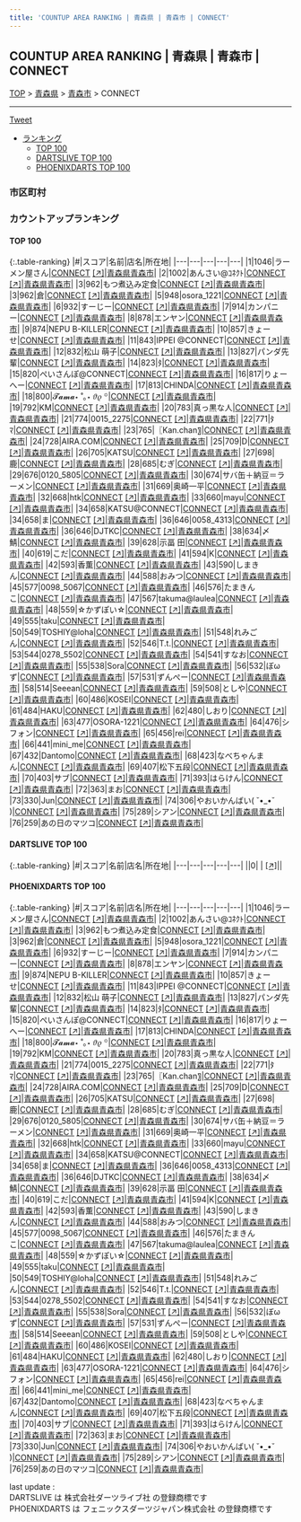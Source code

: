 ```yaml
---
title: 'COUNTUP AREA RANKING | 青森県 | 青森市 | CONNECT'
---
```

## COUNTUP AREA RANKING | 青森県 | 青森市 | CONNECT

[TOP](/darts/rank/) > [青森県](/darts/rank/青森県/) > [青森市](/darts/rank/青森県/青森市/) > CONNECT

___

<a href="https://twitter.com/share?ref_src=twsrc%5Etfw" data-text="COUNTUP AREA RANKING | 青森県青森市CONNECT" class="twitter-share-button" data-hashtags="DARTSLIVE,PHOENIXDARTS,darts,ダーツ" data-show-count="false">Tweet</a>

* [ランキング](#カウントアップランキング)
    * [TOP 100](#top-100)
    * [DARTSLIVE TOP 100](#dartslive-top-100)
    * [PHOENIXDARTS TOP 100](#phoenixdarts-top-100)

### 市区町村

<ul>

</ul>

### カウントアップランキング

#### TOP 100



{:.table-ranking}
|#|スコア|名前|店名|所在地|
|---|---|---|---|---|
|1|1046|<span class="rank-name-pd">ラーメン屋さん</span>|<a href="/darts/rank/shops/65742.html">CONNECT</a> <a href="https://vs.phoenixdarts.com/jp/shop/shopDetailInfo/s_65742?s_seq=65742">[↗]</a>|<a href="/darts/rank/青森県/青森市">青森県青森市</a>|
|2|1002|<span class="rank-name-pd">あんさい@ｺﾈｸﾄ</span>|<a href="/darts/rank/shops/65742.html">CONNECT</a> <a href="https://vs.phoenixdarts.com/jp/shop/shopDetailInfo/s_65742?s_seq=65742">[↗]</a>|<a href="/darts/rank/青森県/青森市">青森県青森市</a>|
|3|962|<span class="rank-name-pd">もつ煮込み定食</span>|<a href="/darts/rank/shops/65742.html">CONNECT</a> <a href="https://vs.phoenixdarts.com/jp/shop/shopDetailInfo/s_65742?s_seq=65742">[↗]</a>|<a href="/darts/rank/青森県/青森市">青森県青森市</a>|
|3|962|<span class="rank-name-pd">倉</span>|<a href="/darts/rank/shops/65742.html">CONNECT</a> <a href="https://vs.phoenixdarts.com/jp/shop/shopDetailInfo/s_65742?s_seq=65742">[↗]</a>|<a href="/darts/rank/青森県/青森市">青森県青森市</a>|
|5|948|<span class="rank-name-pd">osora_1221</span>|<a href="/darts/rank/shops/65742.html">CONNECT</a> <a href="https://vs.phoenixdarts.com/jp/shop/shopDetailInfo/s_65742?s_seq=65742">[↗]</a>|<a href="/darts/rank/青森県/青森市">青森県青森市</a>|
|6|932|<span class="rank-name-pd">すーじー</span>|<a href="/darts/rank/shops/65742.html">CONNECT</a> <a href="https://vs.phoenixdarts.com/jp/shop/shopDetailInfo/s_65742?s_seq=65742">[↗]</a>|<a href="/darts/rank/青森県/青森市">青森県青森市</a>|
|7|914|<span class="rank-name-pd">カンパニー</span>|<a href="/darts/rank/shops/65742.html">CONNECT</a> <a href="https://vs.phoenixdarts.com/jp/shop/shopDetailInfo/s_65742?s_seq=65742">[↗]</a>|<a href="/darts/rank/青森県/青森市">青森県青森市</a>|
|8|878|<span class="rank-name-pd">エンヤン</span>|<a href="/darts/rank/shops/65742.html">CONNECT</a> <a href="https://vs.phoenixdarts.com/jp/shop/shopDetailInfo/s_65742?s_seq=65742">[↗]</a>|<a href="/darts/rank/青森県/青森市">青森県青森市</a>|
|9|874|<span class="rank-name-pd">NEPU B-KILLER</span>|<a href="/darts/rank/shops/65742.html">CONNECT</a> <a href="https://vs.phoenixdarts.com/jp/shop/shopDetailInfo/s_65742?s_seq=65742">[↗]</a>|<a href="/darts/rank/青森県/青森市">青森県青森市</a>|
|10|857|<span class="rank-name-pd">きょーせ</span>|<a href="/darts/rank/shops/65742.html">CONNECT</a> <a href="https://vs.phoenixdarts.com/jp/shop/shopDetailInfo/s_65742?s_seq=65742">[↗]</a>|<a href="/darts/rank/青森県/青森市">青森県青森市</a>|
|11|843|<span class="rank-name-pd">IPPEI @CONNECT</span>|<a href="/darts/rank/shops/65742.html">CONNECT</a> <a href="https://vs.phoenixdarts.com/jp/shop/shopDetailInfo/s_65742?s_seq=65742">[↗]</a>|<a href="/darts/rank/青森県/青森市">青森県青森市</a>|
|12|832|<span class="rank-name-pd"><span class="pro-icon-pd"></span>松山 萌子</span>|<a href="/darts/rank/shops/65742.html">CONNECT</a> <a href="https://vs.phoenixdarts.com/jp/shop/shopDetailInfo/s_65742?s_seq=65742">[↗]</a>|<a href="/darts/rank/青森県/青森市">青森県青森市</a>|
|13|827|<span class="rank-name-pd">パンダ先輩</span>|<a href="/darts/rank/shops/65742.html">CONNECT</a> <a href="https://vs.phoenixdarts.com/jp/shop/shopDetailInfo/s_65742?s_seq=65742">[↗]</a>|<a href="/darts/rank/青森県/青森市">青森県青森市</a>|
|14|823|<span class="rank-name-pd">ﾀ</span>|<a href="/darts/rank/shops/65742.html">CONNECT</a> <a href="https://vs.phoenixdarts.com/jp/shop/shopDetailInfo/s_65742?s_seq=65742">[↗]</a>|<a href="/darts/rank/青森県/青森市">青森県青森市</a>|
|15|820|<span class="rank-name-pd">ぺいさんぽ@CONNECT</span>|<a href="/darts/rank/shops/65742.html">CONNECT</a> <a href="https://vs.phoenixdarts.com/jp/shop/shopDetailInfo/s_65742?s_seq=65742">[↗]</a>|<a href="/darts/rank/青森県/青森市">青森県青森市</a>|
|16|817|<span class="rank-name-pd">りょーへー</span>|<a href="/darts/rank/shops/65742.html">CONNECT</a> <a href="https://vs.phoenixdarts.com/jp/shop/shopDetailInfo/s_65742?s_seq=65742">[↗]</a>|<a href="/darts/rank/青森県/青森市">青森県青森市</a>|
|17|813|<span class="rank-name-pd">CHINDA</span>|<a href="/darts/rank/shops/65742.html">CONNECT</a> <a href="https://vs.phoenixdarts.com/jp/shop/shopDetailInfo/s_65742?s_seq=65742">[↗]</a>|<a href="/darts/rank/青森県/青森市">青森県青森市</a>|
|18|800|<span class="rank-name-pd">𝓣𝓪𝓶𝓪⋆ ˚｡⋆ 𝜗𝜚 ꙳</span>|<a href="/darts/rank/shops/65742.html">CONNECT</a> <a href="https://vs.phoenixdarts.com/jp/shop/shopDetailInfo/s_65742?s_seq=65742">[↗]</a>|<a href="/darts/rank/青森県/青森市">青森県青森市</a>|
|19|792|<span class="rank-name-pd">KM</span>|<a href="/darts/rank/shops/65742.html">CONNECT</a> <a href="https://vs.phoenixdarts.com/jp/shop/shopDetailInfo/s_65742?s_seq=65742">[↗]</a>|<a href="/darts/rank/青森県/青森市">青森県青森市</a>|
|20|783|<span class="rank-name-pd">真っ黒な人</span>|<a href="/darts/rank/shops/65742.html">CONNECT</a> <a href="https://vs.phoenixdarts.com/jp/shop/shopDetailInfo/s_65742?s_seq=65742">[↗]</a>|<a href="/darts/rank/青森県/青森市">青森県青森市</a>|
|21|774|<span class="rank-name-pd">0015_2275</span>|<a href="/darts/rank/shops/65742.html">CONNECT</a> <a href="https://vs.phoenixdarts.com/jp/shop/shopDetailInfo/s_65742?s_seq=65742">[↗]</a>|<a href="/darts/rank/青森県/青森市">青森県青森市</a>|
|22|771|<span class="rank-name-pd">ﾀﾏ</span>|<a href="/darts/rank/shops/65742.html">CONNECT</a> <a href="https://vs.phoenixdarts.com/jp/shop/shopDetailInfo/s_65742?s_seq=65742">[↗]</a>|<a href="/darts/rank/青森県/青森市">青森県青森市</a>|
|23|765|<span class="rank-name-pd">〖Kan.chan〗</span>|<a href="/darts/rank/shops/65742.html">CONNECT</a> <a href="https://vs.phoenixdarts.com/jp/shop/shopDetailInfo/s_65742?s_seq=65742">[↗]</a>|<a href="/darts/rank/青森県/青森市">青森県青森市</a>|
|24|728|<span class="rank-name-pd">AIRA.COM</span>|<a href="/darts/rank/shops/65742.html">CONNECT</a> <a href="https://vs.phoenixdarts.com/jp/shop/shopDetailInfo/s_65742?s_seq=65742">[↗]</a>|<a href="/darts/rank/青森県/青森市">青森県青森市</a>|
|25|709|<span class="rank-name-pd">D</span>|<a href="/darts/rank/shops/65742.html">CONNECT</a> <a href="https://vs.phoenixdarts.com/jp/shop/shopDetailInfo/s_65742?s_seq=65742">[↗]</a>|<a href="/darts/rank/青森県/青森市">青森県青森市</a>|
|26|705|<span class="rank-name-pd">KATSU</span>|<a href="/darts/rank/shops/65742.html">CONNECT</a> <a href="https://vs.phoenixdarts.com/jp/shop/shopDetailInfo/s_65742?s_seq=65742">[↗]</a>|<a href="/darts/rank/青森県/青森市">青森県青森市</a>|
|27|698|<span class="rank-name-pd">鹿</span>|<a href="/darts/rank/shops/65742.html">CONNECT</a> <a href="https://vs.phoenixdarts.com/jp/shop/shopDetailInfo/s_65742?s_seq=65742">[↗]</a>|<a href="/darts/rank/青森県/青森市">青森県青森市</a>|
|28|685|<span class="rank-name-pd">むぎ</span>|<a href="/darts/rank/shops/65742.html">CONNECT</a> <a href="https://vs.phoenixdarts.com/jp/shop/shopDetailInfo/s_65742?s_seq=65742">[↗]</a>|<a href="/darts/rank/青森県/青森市">青森県青森市</a>|
|29|676|<span class="rank-name-pd">0120_5805</span>|<a href="/darts/rank/shops/65742.html">CONNECT</a> <a href="https://vs.phoenixdarts.com/jp/shop/shopDetailInfo/s_65742?s_seq=65742">[↗]</a>|<a href="/darts/rank/青森県/青森市">青森県青森市</a>|
|30|674|<span class="rank-name-pd">サバ缶＋納豆＝ラーメン</span>|<a href="/darts/rank/shops/65742.html">CONNECT</a> <a href="https://vs.phoenixdarts.com/jp/shop/shopDetailInfo/s_65742?s_seq=65742">[↗]</a>|<a href="/darts/rank/青森県/青森市">青森県青森市</a>|
|31|669|<span class="rank-name-pd">奥崎一平</span>|<a href="/darts/rank/shops/65742.html">CONNECT</a> <a href="https://vs.phoenixdarts.com/jp/shop/shopDetailInfo/s_65742?s_seq=65742">[↗]</a>|<a href="/darts/rank/青森県/青森市">青森県青森市</a>|
|32|668|<span class="rank-name-pd">htk</span>|<a href="/darts/rank/shops/65742.html">CONNECT</a> <a href="https://vs.phoenixdarts.com/jp/shop/shopDetailInfo/s_65742?s_seq=65742">[↗]</a>|<a href="/darts/rank/青森県/青森市">青森県青森市</a>|
|33|660|<span class="rank-name-pd">mayu</span>|<a href="/darts/rank/shops/65742.html">CONNECT</a> <a href="https://vs.phoenixdarts.com/jp/shop/shopDetailInfo/s_65742?s_seq=65742">[↗]</a>|<a href="/darts/rank/青森県/青森市">青森県青森市</a>|
|34|658|<span class="rank-name-pd">KATSU@CONNECT</span>|<a href="/darts/rank/shops/65742.html">CONNECT</a> <a href="https://vs.phoenixdarts.com/jp/shop/shopDetailInfo/s_65742?s_seq=65742">[↗]</a>|<a href="/darts/rank/青森県/青森市">青森県青森市</a>|
|34|658|<span class="rank-name-pd">ま</span>|<a href="/darts/rank/shops/65742.html">CONNECT</a> <a href="https://vs.phoenixdarts.com/jp/shop/shopDetailInfo/s_65742?s_seq=65742">[↗]</a>|<a href="/darts/rank/青森県/青森市">青森県青森市</a>|
|36|646|<span class="rank-name-pd">0058_4313</span>|<a href="/darts/rank/shops/65742.html">CONNECT</a> <a href="https://vs.phoenixdarts.com/jp/shop/shopDetailInfo/s_65742?s_seq=65742">[↗]</a>|<a href="/darts/rank/青森県/青森市">青森県青森市</a>|
|36|646|<span class="rank-name-pd">DJTKC</span>|<a href="/darts/rank/shops/65742.html">CONNECT</a> <a href="https://vs.phoenixdarts.com/jp/shop/shopDetailInfo/s_65742?s_seq=65742">[↗]</a>|<a href="/darts/rank/青森県/青森市">青森県青森市</a>|
|38|634|<span class="rank-name-pd">〆鯖</span>|<a href="/darts/rank/shops/65742.html">CONNECT</a> <a href="https://vs.phoenixdarts.com/jp/shop/shopDetailInfo/s_65742?s_seq=65742">[↗]</a>|<a href="/darts/rank/青森県/青森市">青森県青森市</a>|
|39|628|<span class="rank-name-pd">示畐 田</span>|<a href="/darts/rank/shops/65742.html">CONNECT</a> <a href="https://vs.phoenixdarts.com/jp/shop/shopDetailInfo/s_65742?s_seq=65742">[↗]</a>|<a href="/darts/rank/青森県/青森市">青森県青森市</a>|
|40|619|<span class="rank-name-pd">こだ</span>|<a href="/darts/rank/shops/65742.html">CONNECT</a> <a href="https://vs.phoenixdarts.com/jp/shop/shopDetailInfo/s_65742?s_seq=65742">[↗]</a>|<a href="/darts/rank/青森県/青森市">青森県青森市</a>|
|41|594|<span class="rank-name-pd">K</span>|<a href="/darts/rank/shops/65742.html">CONNECT</a> <a href="https://vs.phoenixdarts.com/jp/shop/shopDetailInfo/s_65742?s_seq=65742">[↗]</a>|<a href="/darts/rank/青森県/青森市">青森県青森市</a>|
|42|593|<span class="rank-name-pd">香薫</span>|<a href="/darts/rank/shops/65742.html">CONNECT</a> <a href="https://vs.phoenixdarts.com/jp/shop/shopDetailInfo/s_65742?s_seq=65742">[↗]</a>|<a href="/darts/rank/青森県/青森市">青森県青森市</a>|
|43|590|<span class="rank-name-pd">しまきん</span>|<a href="/darts/rank/shops/65742.html">CONNECT</a> <a href="https://vs.phoenixdarts.com/jp/shop/shopDetailInfo/s_65742?s_seq=65742">[↗]</a>|<a href="/darts/rank/青森県/青森市">青森県青森市</a>|
|44|588|<span class="rank-name-pd">おみつ</span>|<a href="/darts/rank/shops/65742.html">CONNECT</a> <a href="https://vs.phoenixdarts.com/jp/shop/shopDetailInfo/s_65742?s_seq=65742">[↗]</a>|<a href="/darts/rank/青森県/青森市">青森県青森市</a>|
|45|577|<span class="rank-name-pd">0098_5067</span>|<a href="/darts/rank/shops/65742.html">CONNECT</a> <a href="https://vs.phoenixdarts.com/jp/shop/shopDetailInfo/s_65742?s_seq=65742">[↗]</a>|<a href="/darts/rank/青森県/青森市">青森県青森市</a>|
|46|576|<span class="rank-name-pd">たまきんこ</span>|<a href="/darts/rank/shops/65742.html">CONNECT</a> <a href="https://vs.phoenixdarts.com/jp/shop/shopDetailInfo/s_65742?s_seq=65742">[↗]</a>|<a href="/darts/rank/青森県/青森市">青森県青森市</a>|
|47|567|<span class="rank-name-pd">takuma@laulea</span>|<a href="/darts/rank/shops/65742.html">CONNECT</a> <a href="https://vs.phoenixdarts.com/jp/shop/shopDetailInfo/s_65742?s_seq=65742">[↗]</a>|<a href="/darts/rank/青森県/青森市">青森県青森市</a>|
|48|559|<span class="rank-name-pd">‪☆かずぽい☆</span>|<a href="/darts/rank/shops/65742.html">CONNECT</a> <a href="https://vs.phoenixdarts.com/jp/shop/shopDetailInfo/s_65742?s_seq=65742">[↗]</a>|<a href="/darts/rank/青森県/青森市">青森県青森市</a>|
|49|555|<span class="rank-name-pd">taku</span>|<a href="/darts/rank/shops/65742.html">CONNECT</a> <a href="https://vs.phoenixdarts.com/jp/shop/shopDetailInfo/s_65742?s_seq=65742">[↗]</a>|<a href="/darts/rank/青森県/青森市">青森県青森市</a>|
|50|549|<span class="rank-name-pd">TOSHIY@loha</span>|<a href="/darts/rank/shops/65742.html">CONNECT</a> <a href="https://vs.phoenixdarts.com/jp/shop/shopDetailInfo/s_65742?s_seq=65742">[↗]</a>|<a href="/darts/rank/青森県/青森市">青森県青森市</a>|
|51|548|<span class="rank-name-pd">れみごん</span>|<a href="/darts/rank/shops/65742.html">CONNECT</a> <a href="https://vs.phoenixdarts.com/jp/shop/shopDetailInfo/s_65742?s_seq=65742">[↗]</a>|<a href="/darts/rank/青森県/青森市">青森県青森市</a>|
|52|546|<span class="rank-name-pd">T.t.</span>|<a href="/darts/rank/shops/65742.html">CONNECT</a> <a href="https://vs.phoenixdarts.com/jp/shop/shopDetailInfo/s_65742?s_seq=65742">[↗]</a>|<a href="/darts/rank/青森県/青森市">青森県青森市</a>|
|53|544|<span class="rank-name-pd">0278_5502</span>|<a href="/darts/rank/shops/65742.html">CONNECT</a> <a href="https://vs.phoenixdarts.com/jp/shop/shopDetailInfo/s_65742?s_seq=65742">[↗]</a>|<a href="/darts/rank/青森県/青森市">青森県青森市</a>|
|54|541|<span class="rank-name-pd">すなお</span>|<a href="/darts/rank/shops/65742.html">CONNECT</a> <a href="https://vs.phoenixdarts.com/jp/shop/shopDetailInfo/s_65742?s_seq=65742">[↗]</a>|<a href="/darts/rank/青森県/青森市">青森県青森市</a>|
|55|538|<span class="rank-name-pd">Sora</span>|<a href="/darts/rank/shops/65742.html">CONNECT</a> <a href="https://vs.phoenixdarts.com/jp/shop/shopDetailInfo/s_65742?s_seq=65742">[↗]</a>|<a href="/darts/rank/青森県/青森市">青森県青森市</a>|
|56|532|<span class="rank-name-pd">ぼωず</span>|<a href="/darts/rank/shops/65742.html">CONNECT</a> <a href="https://vs.phoenixdarts.com/jp/shop/shopDetailInfo/s_65742?s_seq=65742">[↗]</a>|<a href="/darts/rank/青森県/青森市">青森県青森市</a>|
|57|531|<span class="rank-name-pd">ずんぺー</span>|<a href="/darts/rank/shops/65742.html">CONNECT</a> <a href="https://vs.phoenixdarts.com/jp/shop/shopDetailInfo/s_65742?s_seq=65742">[↗]</a>|<a href="/darts/rank/青森県/青森市">青森県青森市</a>|
|58|514|<span class="rank-name-pd">Seeean</span>|<a href="/darts/rank/shops/65742.html">CONNECT</a> <a href="https://vs.phoenixdarts.com/jp/shop/shopDetailInfo/s_65742?s_seq=65742">[↗]</a>|<a href="/darts/rank/青森県/青森市">青森県青森市</a>|
|59|508|<span class="rank-name-pd">としや</span>|<a href="/darts/rank/shops/65742.html">CONNECT</a> <a href="https://vs.phoenixdarts.com/jp/shop/shopDetailInfo/s_65742?s_seq=65742">[↗]</a>|<a href="/darts/rank/青森県/青森市">青森県青森市</a>|
|60|486|<span class="rank-name-pd">KOSEI</span>|<a href="/darts/rank/shops/65742.html">CONNECT</a> <a href="https://vs.phoenixdarts.com/jp/shop/shopDetailInfo/s_65742?s_seq=65742">[↗]</a>|<a href="/darts/rank/青森県/青森市">青森県青森市</a>|
|61|484|<span class="rank-name-pd">HAKU</span>|<a href="/darts/rank/shops/65742.html">CONNECT</a> <a href="https://vs.phoenixdarts.com/jp/shop/shopDetailInfo/s_65742?s_seq=65742">[↗]</a>|<a href="/darts/rank/青森県/青森市">青森県青森市</a>|
|62|480|<span class="rank-name-pd">しおり</span>|<a href="/darts/rank/shops/65742.html">CONNECT</a> <a href="https://vs.phoenixdarts.com/jp/shop/shopDetailInfo/s_65742?s_seq=65742">[↗]</a>|<a href="/darts/rank/青森県/青森市">青森県青森市</a>|
|63|477|<span class="rank-name-pd">OSORA-1221</span>|<a href="/darts/rank/shops/65742.html">CONNECT</a> <a href="https://vs.phoenixdarts.com/jp/shop/shopDetailInfo/s_65742?s_seq=65742">[↗]</a>|<a href="/darts/rank/青森県/青森市">青森県青森市</a>|
|64|476|<span class="rank-name-pd">シフォン</span>|<a href="/darts/rank/shops/65742.html">CONNECT</a> <a href="https://vs.phoenixdarts.com/jp/shop/shopDetailInfo/s_65742?s_seq=65742">[↗]</a>|<a href="/darts/rank/青森県/青森市">青森県青森市</a>|
|65|456|<span class="rank-name-pd">rei</span>|<a href="/darts/rank/shops/65742.html">CONNECT</a> <a href="https://vs.phoenixdarts.com/jp/shop/shopDetailInfo/s_65742?s_seq=65742">[↗]</a>|<a href="/darts/rank/青森県/青森市">青森県青森市</a>|
|66|441|<span class="rank-name-pd">mini_me</span>|<a href="/darts/rank/shops/65742.html">CONNECT</a> <a href="https://vs.phoenixdarts.com/jp/shop/shopDetailInfo/s_65742?s_seq=65742">[↗]</a>|<a href="/darts/rank/青森県/青森市">青森県青森市</a>|
|67|432|<span class="rank-name-pd">Dantomo</span>|<a href="/darts/rank/shops/65742.html">CONNECT</a> <a href="https://vs.phoenixdarts.com/jp/shop/shopDetailInfo/s_65742?s_seq=65742">[↗]</a>|<a href="/darts/rank/青森県/青森市">青森県青森市</a>|
|68|423|<span class="rank-name-pd">なべちゃんまん</span>|<a href="/darts/rank/shops/65742.html">CONNECT</a> <a href="https://vs.phoenixdarts.com/jp/shop/shopDetailInfo/s_65742?s_seq=65742">[↗]</a>|<a href="/darts/rank/青森県/青森市">青森県青森市</a>|
|69|407|<span class="rank-name-pd">松下五段</span>|<a href="/darts/rank/shops/65742.html">CONNECT</a> <a href="https://vs.phoenixdarts.com/jp/shop/shopDetailInfo/s_65742?s_seq=65742">[↗]</a>|<a href="/darts/rank/青森県/青森市">青森県青森市</a>|
|70|403|<span class="rank-name-pd">サブ</span>|<a href="/darts/rank/shops/65742.html">CONNECT</a> <a href="https://vs.phoenixdarts.com/jp/shop/shopDetailInfo/s_65742?s_seq=65742">[↗]</a>|<a href="/darts/rank/青森県/青森市">青森県青森市</a>|
|71|393|<span class="rank-name-pd">はらけん</span>|<a href="/darts/rank/shops/65742.html">CONNECT</a> <a href="https://vs.phoenixdarts.com/jp/shop/shopDetailInfo/s_65742?s_seq=65742">[↗]</a>|<a href="/darts/rank/青森県/青森市">青森県青森市</a>|
|72|363|<span class="rank-name-pd">まお</span>|<a href="/darts/rank/shops/65742.html">CONNECT</a> <a href="https://vs.phoenixdarts.com/jp/shop/shopDetailInfo/s_65742?s_seq=65742">[↗]</a>|<a href="/darts/rank/青森県/青森市">青森県青森市</a>|
|73|330|<span class="rank-name-pd">Jun</span>|<a href="/darts/rank/shops/65742.html">CONNECT</a> <a href="https://vs.phoenixdarts.com/jp/shop/shopDetailInfo/s_65742?s_seq=65742">[↗]</a>|<a href="/darts/rank/青森県/青森市">青森県青森市</a>|
|74|306|<span class="rank-name-pd">やおいかんばい( ˘•_•˘ )</span>|<a href="/darts/rank/shops/65742.html">CONNECT</a> <a href="https://vs.phoenixdarts.com/jp/shop/shopDetailInfo/s_65742?s_seq=65742">[↗]</a>|<a href="/darts/rank/青森県/青森市">青森県青森市</a>|
|75|289|<span class="rank-name-pd">シアン</span>|<a href="/darts/rank/shops/65742.html">CONNECT</a> <a href="https://vs.phoenixdarts.com/jp/shop/shopDetailInfo/s_65742?s_seq=65742">[↗]</a>|<a href="/darts/rank/青森県/青森市">青森県青森市</a>|
|76|259|<span class="rank-name-pd">あの日のマツコ</span>|<a href="/darts/rank/shops/65742.html">CONNECT</a> <a href="https://vs.phoenixdarts.com/jp/shop/shopDetailInfo/s_65742?s_seq=65742">[↗]</a>|<a href="/darts/rank/青森県/青森市">青森県青森市</a>|


#### DARTSLIVE TOP 100



{:.table-ranking}
|#|スコア|名前|店名|所在地|
|---|---|---|---|---|
||0|<span class="rank-name-dl"> </span>|<a href="/darts/rank/shops/.html"></a> <a href="">[↗]</a>|<a href="/darts/rank//"></a>|


#### PHOENIXDARTS TOP 100



{:.table-ranking}
|#|スコア|名前|店名|所在地|
|---|---|---|---|---|
|1|1046|<span class="rank-name-pd">ラーメン屋さん</span>|<a href="/darts/rank/shops/65742.html">CONNECT</a> <a href="https://vs.phoenixdarts.com/jp/shop/shopDetailInfo/s_65742?s_seq=65742">[↗]</a>|<a href="/darts/rank/青森県/青森市">青森県青森市</a>|
|2|1002|<span class="rank-name-pd">あんさい@ｺﾈｸﾄ</span>|<a href="/darts/rank/shops/65742.html">CONNECT</a> <a href="https://vs.phoenixdarts.com/jp/shop/shopDetailInfo/s_65742?s_seq=65742">[↗]</a>|<a href="/darts/rank/青森県/青森市">青森県青森市</a>|
|3|962|<span class="rank-name-pd">もつ煮込み定食</span>|<a href="/darts/rank/shops/65742.html">CONNECT</a> <a href="https://vs.phoenixdarts.com/jp/shop/shopDetailInfo/s_65742?s_seq=65742">[↗]</a>|<a href="/darts/rank/青森県/青森市">青森県青森市</a>|
|3|962|<span class="rank-name-pd">倉</span>|<a href="/darts/rank/shops/65742.html">CONNECT</a> <a href="https://vs.phoenixdarts.com/jp/shop/shopDetailInfo/s_65742?s_seq=65742">[↗]</a>|<a href="/darts/rank/青森県/青森市">青森県青森市</a>|
|5|948|<span class="rank-name-pd">osora_1221</span>|<a href="/darts/rank/shops/65742.html">CONNECT</a> <a href="https://vs.phoenixdarts.com/jp/shop/shopDetailInfo/s_65742?s_seq=65742">[↗]</a>|<a href="/darts/rank/青森県/青森市">青森県青森市</a>|
|6|932|<span class="rank-name-pd">すーじー</span>|<a href="/darts/rank/shops/65742.html">CONNECT</a> <a href="https://vs.phoenixdarts.com/jp/shop/shopDetailInfo/s_65742?s_seq=65742">[↗]</a>|<a href="/darts/rank/青森県/青森市">青森県青森市</a>|
|7|914|<span class="rank-name-pd">カンパニー</span>|<a href="/darts/rank/shops/65742.html">CONNECT</a> <a href="https://vs.phoenixdarts.com/jp/shop/shopDetailInfo/s_65742?s_seq=65742">[↗]</a>|<a href="/darts/rank/青森県/青森市">青森県青森市</a>|
|8|878|<span class="rank-name-pd">エンヤン</span>|<a href="/darts/rank/shops/65742.html">CONNECT</a> <a href="https://vs.phoenixdarts.com/jp/shop/shopDetailInfo/s_65742?s_seq=65742">[↗]</a>|<a href="/darts/rank/青森県/青森市">青森県青森市</a>|
|9|874|<span class="rank-name-pd">NEPU B-KILLER</span>|<a href="/darts/rank/shops/65742.html">CONNECT</a> <a href="https://vs.phoenixdarts.com/jp/shop/shopDetailInfo/s_65742?s_seq=65742">[↗]</a>|<a href="/darts/rank/青森県/青森市">青森県青森市</a>|
|10|857|<span class="rank-name-pd">きょーせ</span>|<a href="/darts/rank/shops/65742.html">CONNECT</a> <a href="https://vs.phoenixdarts.com/jp/shop/shopDetailInfo/s_65742?s_seq=65742">[↗]</a>|<a href="/darts/rank/青森県/青森市">青森県青森市</a>|
|11|843|<span class="rank-name-pd">IPPEI @CONNECT</span>|<a href="/darts/rank/shops/65742.html">CONNECT</a> <a href="https://vs.phoenixdarts.com/jp/shop/shopDetailInfo/s_65742?s_seq=65742">[↗]</a>|<a href="/darts/rank/青森県/青森市">青森県青森市</a>|
|12|832|<span class="rank-name-pd"><span class="pro-icon-pd"></span>松山 萌子</span>|<a href="/darts/rank/shops/65742.html">CONNECT</a> <a href="https://vs.phoenixdarts.com/jp/shop/shopDetailInfo/s_65742?s_seq=65742">[↗]</a>|<a href="/darts/rank/青森県/青森市">青森県青森市</a>|
|13|827|<span class="rank-name-pd">パンダ先輩</span>|<a href="/darts/rank/shops/65742.html">CONNECT</a> <a href="https://vs.phoenixdarts.com/jp/shop/shopDetailInfo/s_65742?s_seq=65742">[↗]</a>|<a href="/darts/rank/青森県/青森市">青森県青森市</a>|
|14|823|<span class="rank-name-pd">ﾀ</span>|<a href="/darts/rank/shops/65742.html">CONNECT</a> <a href="https://vs.phoenixdarts.com/jp/shop/shopDetailInfo/s_65742?s_seq=65742">[↗]</a>|<a href="/darts/rank/青森県/青森市">青森県青森市</a>|
|15|820|<span class="rank-name-pd">ぺいさんぽ@CONNECT</span>|<a href="/darts/rank/shops/65742.html">CONNECT</a> <a href="https://vs.phoenixdarts.com/jp/shop/shopDetailInfo/s_65742?s_seq=65742">[↗]</a>|<a href="/darts/rank/青森県/青森市">青森県青森市</a>|
|16|817|<span class="rank-name-pd">りょーへー</span>|<a href="/darts/rank/shops/65742.html">CONNECT</a> <a href="https://vs.phoenixdarts.com/jp/shop/shopDetailInfo/s_65742?s_seq=65742">[↗]</a>|<a href="/darts/rank/青森県/青森市">青森県青森市</a>|
|17|813|<span class="rank-name-pd">CHINDA</span>|<a href="/darts/rank/shops/65742.html">CONNECT</a> <a href="https://vs.phoenixdarts.com/jp/shop/shopDetailInfo/s_65742?s_seq=65742">[↗]</a>|<a href="/darts/rank/青森県/青森市">青森県青森市</a>|
|18|800|<span class="rank-name-pd">𝓣𝓪𝓶𝓪⋆ ˚｡⋆ 𝜗𝜚 ꙳</span>|<a href="/darts/rank/shops/65742.html">CONNECT</a> <a href="https://vs.phoenixdarts.com/jp/shop/shopDetailInfo/s_65742?s_seq=65742">[↗]</a>|<a href="/darts/rank/青森県/青森市">青森県青森市</a>|
|19|792|<span class="rank-name-pd">KM</span>|<a href="/darts/rank/shops/65742.html">CONNECT</a> <a href="https://vs.phoenixdarts.com/jp/shop/shopDetailInfo/s_65742?s_seq=65742">[↗]</a>|<a href="/darts/rank/青森県/青森市">青森県青森市</a>|
|20|783|<span class="rank-name-pd">真っ黒な人</span>|<a href="/darts/rank/shops/65742.html">CONNECT</a> <a href="https://vs.phoenixdarts.com/jp/shop/shopDetailInfo/s_65742?s_seq=65742">[↗]</a>|<a href="/darts/rank/青森県/青森市">青森県青森市</a>|
|21|774|<span class="rank-name-pd">0015_2275</span>|<a href="/darts/rank/shops/65742.html">CONNECT</a> <a href="https://vs.phoenixdarts.com/jp/shop/shopDetailInfo/s_65742?s_seq=65742">[↗]</a>|<a href="/darts/rank/青森県/青森市">青森県青森市</a>|
|22|771|<span class="rank-name-pd">ﾀﾏ</span>|<a href="/darts/rank/shops/65742.html">CONNECT</a> <a href="https://vs.phoenixdarts.com/jp/shop/shopDetailInfo/s_65742?s_seq=65742">[↗]</a>|<a href="/darts/rank/青森県/青森市">青森県青森市</a>|
|23|765|<span class="rank-name-pd">〖Kan.chan〗</span>|<a href="/darts/rank/shops/65742.html">CONNECT</a> <a href="https://vs.phoenixdarts.com/jp/shop/shopDetailInfo/s_65742?s_seq=65742">[↗]</a>|<a href="/darts/rank/青森県/青森市">青森県青森市</a>|
|24|728|<span class="rank-name-pd">AIRA.COM</span>|<a href="/darts/rank/shops/65742.html">CONNECT</a> <a href="https://vs.phoenixdarts.com/jp/shop/shopDetailInfo/s_65742?s_seq=65742">[↗]</a>|<a href="/darts/rank/青森県/青森市">青森県青森市</a>|
|25|709|<span class="rank-name-pd">D</span>|<a href="/darts/rank/shops/65742.html">CONNECT</a> <a href="https://vs.phoenixdarts.com/jp/shop/shopDetailInfo/s_65742?s_seq=65742">[↗]</a>|<a href="/darts/rank/青森県/青森市">青森県青森市</a>|
|26|705|<span class="rank-name-pd">KATSU</span>|<a href="/darts/rank/shops/65742.html">CONNECT</a> <a href="https://vs.phoenixdarts.com/jp/shop/shopDetailInfo/s_65742?s_seq=65742">[↗]</a>|<a href="/darts/rank/青森県/青森市">青森県青森市</a>|
|27|698|<span class="rank-name-pd">鹿</span>|<a href="/darts/rank/shops/65742.html">CONNECT</a> <a href="https://vs.phoenixdarts.com/jp/shop/shopDetailInfo/s_65742?s_seq=65742">[↗]</a>|<a href="/darts/rank/青森県/青森市">青森県青森市</a>|
|28|685|<span class="rank-name-pd">むぎ</span>|<a href="/darts/rank/shops/65742.html">CONNECT</a> <a href="https://vs.phoenixdarts.com/jp/shop/shopDetailInfo/s_65742?s_seq=65742">[↗]</a>|<a href="/darts/rank/青森県/青森市">青森県青森市</a>|
|29|676|<span class="rank-name-pd">0120_5805</span>|<a href="/darts/rank/shops/65742.html">CONNECT</a> <a href="https://vs.phoenixdarts.com/jp/shop/shopDetailInfo/s_65742?s_seq=65742">[↗]</a>|<a href="/darts/rank/青森県/青森市">青森県青森市</a>|
|30|674|<span class="rank-name-pd">サバ缶＋納豆＝ラーメン</span>|<a href="/darts/rank/shops/65742.html">CONNECT</a> <a href="https://vs.phoenixdarts.com/jp/shop/shopDetailInfo/s_65742?s_seq=65742">[↗]</a>|<a href="/darts/rank/青森県/青森市">青森県青森市</a>|
|31|669|<span class="rank-name-pd">奥崎一平</span>|<a href="/darts/rank/shops/65742.html">CONNECT</a> <a href="https://vs.phoenixdarts.com/jp/shop/shopDetailInfo/s_65742?s_seq=65742">[↗]</a>|<a href="/darts/rank/青森県/青森市">青森県青森市</a>|
|32|668|<span class="rank-name-pd">htk</span>|<a href="/darts/rank/shops/65742.html">CONNECT</a> <a href="https://vs.phoenixdarts.com/jp/shop/shopDetailInfo/s_65742?s_seq=65742">[↗]</a>|<a href="/darts/rank/青森県/青森市">青森県青森市</a>|
|33|660|<span class="rank-name-pd">mayu</span>|<a href="/darts/rank/shops/65742.html">CONNECT</a> <a href="https://vs.phoenixdarts.com/jp/shop/shopDetailInfo/s_65742?s_seq=65742">[↗]</a>|<a href="/darts/rank/青森県/青森市">青森県青森市</a>|
|34|658|<span class="rank-name-pd">KATSU@CONNECT</span>|<a href="/darts/rank/shops/65742.html">CONNECT</a> <a href="https://vs.phoenixdarts.com/jp/shop/shopDetailInfo/s_65742?s_seq=65742">[↗]</a>|<a href="/darts/rank/青森県/青森市">青森県青森市</a>|
|34|658|<span class="rank-name-pd">ま</span>|<a href="/darts/rank/shops/65742.html">CONNECT</a> <a href="https://vs.phoenixdarts.com/jp/shop/shopDetailInfo/s_65742?s_seq=65742">[↗]</a>|<a href="/darts/rank/青森県/青森市">青森県青森市</a>|
|36|646|<span class="rank-name-pd">0058_4313</span>|<a href="/darts/rank/shops/65742.html">CONNECT</a> <a href="https://vs.phoenixdarts.com/jp/shop/shopDetailInfo/s_65742?s_seq=65742">[↗]</a>|<a href="/darts/rank/青森県/青森市">青森県青森市</a>|
|36|646|<span class="rank-name-pd">DJTKC</span>|<a href="/darts/rank/shops/65742.html">CONNECT</a> <a href="https://vs.phoenixdarts.com/jp/shop/shopDetailInfo/s_65742?s_seq=65742">[↗]</a>|<a href="/darts/rank/青森県/青森市">青森県青森市</a>|
|38|634|<span class="rank-name-pd">〆鯖</span>|<a href="/darts/rank/shops/65742.html">CONNECT</a> <a href="https://vs.phoenixdarts.com/jp/shop/shopDetailInfo/s_65742?s_seq=65742">[↗]</a>|<a href="/darts/rank/青森県/青森市">青森県青森市</a>|
|39|628|<span class="rank-name-pd">示畐 田</span>|<a href="/darts/rank/shops/65742.html">CONNECT</a> <a href="https://vs.phoenixdarts.com/jp/shop/shopDetailInfo/s_65742?s_seq=65742">[↗]</a>|<a href="/darts/rank/青森県/青森市">青森県青森市</a>|
|40|619|<span class="rank-name-pd">こだ</span>|<a href="/darts/rank/shops/65742.html">CONNECT</a> <a href="https://vs.phoenixdarts.com/jp/shop/shopDetailInfo/s_65742?s_seq=65742">[↗]</a>|<a href="/darts/rank/青森県/青森市">青森県青森市</a>|
|41|594|<span class="rank-name-pd">K</span>|<a href="/darts/rank/shops/65742.html">CONNECT</a> <a href="https://vs.phoenixdarts.com/jp/shop/shopDetailInfo/s_65742?s_seq=65742">[↗]</a>|<a href="/darts/rank/青森県/青森市">青森県青森市</a>|
|42|593|<span class="rank-name-pd">香薫</span>|<a href="/darts/rank/shops/65742.html">CONNECT</a> <a href="https://vs.phoenixdarts.com/jp/shop/shopDetailInfo/s_65742?s_seq=65742">[↗]</a>|<a href="/darts/rank/青森県/青森市">青森県青森市</a>|
|43|590|<span class="rank-name-pd">しまきん</span>|<a href="/darts/rank/shops/65742.html">CONNECT</a> <a href="https://vs.phoenixdarts.com/jp/shop/shopDetailInfo/s_65742?s_seq=65742">[↗]</a>|<a href="/darts/rank/青森県/青森市">青森県青森市</a>|
|44|588|<span class="rank-name-pd">おみつ</span>|<a href="/darts/rank/shops/65742.html">CONNECT</a> <a href="https://vs.phoenixdarts.com/jp/shop/shopDetailInfo/s_65742?s_seq=65742">[↗]</a>|<a href="/darts/rank/青森県/青森市">青森県青森市</a>|
|45|577|<span class="rank-name-pd">0098_5067</span>|<a href="/darts/rank/shops/65742.html">CONNECT</a> <a href="https://vs.phoenixdarts.com/jp/shop/shopDetailInfo/s_65742?s_seq=65742">[↗]</a>|<a href="/darts/rank/青森県/青森市">青森県青森市</a>|
|46|576|<span class="rank-name-pd">たまきんこ</span>|<a href="/darts/rank/shops/65742.html">CONNECT</a> <a href="https://vs.phoenixdarts.com/jp/shop/shopDetailInfo/s_65742?s_seq=65742">[↗]</a>|<a href="/darts/rank/青森県/青森市">青森県青森市</a>|
|47|567|<span class="rank-name-pd">takuma@laulea</span>|<a href="/darts/rank/shops/65742.html">CONNECT</a> <a href="https://vs.phoenixdarts.com/jp/shop/shopDetailInfo/s_65742?s_seq=65742">[↗]</a>|<a href="/darts/rank/青森県/青森市">青森県青森市</a>|
|48|559|<span class="rank-name-pd">‪☆かずぽい☆</span>|<a href="/darts/rank/shops/65742.html">CONNECT</a> <a href="https://vs.phoenixdarts.com/jp/shop/shopDetailInfo/s_65742?s_seq=65742">[↗]</a>|<a href="/darts/rank/青森県/青森市">青森県青森市</a>|
|49|555|<span class="rank-name-pd">taku</span>|<a href="/darts/rank/shops/65742.html">CONNECT</a> <a href="https://vs.phoenixdarts.com/jp/shop/shopDetailInfo/s_65742?s_seq=65742">[↗]</a>|<a href="/darts/rank/青森県/青森市">青森県青森市</a>|
|50|549|<span class="rank-name-pd">TOSHIY@loha</span>|<a href="/darts/rank/shops/65742.html">CONNECT</a> <a href="https://vs.phoenixdarts.com/jp/shop/shopDetailInfo/s_65742?s_seq=65742">[↗]</a>|<a href="/darts/rank/青森県/青森市">青森県青森市</a>|
|51|548|<span class="rank-name-pd">れみごん</span>|<a href="/darts/rank/shops/65742.html">CONNECT</a> <a href="https://vs.phoenixdarts.com/jp/shop/shopDetailInfo/s_65742?s_seq=65742">[↗]</a>|<a href="/darts/rank/青森県/青森市">青森県青森市</a>|
|52|546|<span class="rank-name-pd">T.t.</span>|<a href="/darts/rank/shops/65742.html">CONNECT</a> <a href="https://vs.phoenixdarts.com/jp/shop/shopDetailInfo/s_65742?s_seq=65742">[↗]</a>|<a href="/darts/rank/青森県/青森市">青森県青森市</a>|
|53|544|<span class="rank-name-pd">0278_5502</span>|<a href="/darts/rank/shops/65742.html">CONNECT</a> <a href="https://vs.phoenixdarts.com/jp/shop/shopDetailInfo/s_65742?s_seq=65742">[↗]</a>|<a href="/darts/rank/青森県/青森市">青森県青森市</a>|
|54|541|<span class="rank-name-pd">すなお</span>|<a href="/darts/rank/shops/65742.html">CONNECT</a> <a href="https://vs.phoenixdarts.com/jp/shop/shopDetailInfo/s_65742?s_seq=65742">[↗]</a>|<a href="/darts/rank/青森県/青森市">青森県青森市</a>|
|55|538|<span class="rank-name-pd">Sora</span>|<a href="/darts/rank/shops/65742.html">CONNECT</a> <a href="https://vs.phoenixdarts.com/jp/shop/shopDetailInfo/s_65742?s_seq=65742">[↗]</a>|<a href="/darts/rank/青森県/青森市">青森県青森市</a>|
|56|532|<span class="rank-name-pd">ぼωず</span>|<a href="/darts/rank/shops/65742.html">CONNECT</a> <a href="https://vs.phoenixdarts.com/jp/shop/shopDetailInfo/s_65742?s_seq=65742">[↗]</a>|<a href="/darts/rank/青森県/青森市">青森県青森市</a>|
|57|531|<span class="rank-name-pd">ずんぺー</span>|<a href="/darts/rank/shops/65742.html">CONNECT</a> <a href="https://vs.phoenixdarts.com/jp/shop/shopDetailInfo/s_65742?s_seq=65742">[↗]</a>|<a href="/darts/rank/青森県/青森市">青森県青森市</a>|
|58|514|<span class="rank-name-pd">Seeean</span>|<a href="/darts/rank/shops/65742.html">CONNECT</a> <a href="https://vs.phoenixdarts.com/jp/shop/shopDetailInfo/s_65742?s_seq=65742">[↗]</a>|<a href="/darts/rank/青森県/青森市">青森県青森市</a>|
|59|508|<span class="rank-name-pd">としや</span>|<a href="/darts/rank/shops/65742.html">CONNECT</a> <a href="https://vs.phoenixdarts.com/jp/shop/shopDetailInfo/s_65742?s_seq=65742">[↗]</a>|<a href="/darts/rank/青森県/青森市">青森県青森市</a>|
|60|486|<span class="rank-name-pd">KOSEI</span>|<a href="/darts/rank/shops/65742.html">CONNECT</a> <a href="https://vs.phoenixdarts.com/jp/shop/shopDetailInfo/s_65742?s_seq=65742">[↗]</a>|<a href="/darts/rank/青森県/青森市">青森県青森市</a>|
|61|484|<span class="rank-name-pd">HAKU</span>|<a href="/darts/rank/shops/65742.html">CONNECT</a> <a href="https://vs.phoenixdarts.com/jp/shop/shopDetailInfo/s_65742?s_seq=65742">[↗]</a>|<a href="/darts/rank/青森県/青森市">青森県青森市</a>|
|62|480|<span class="rank-name-pd">しおり</span>|<a href="/darts/rank/shops/65742.html">CONNECT</a> <a href="https://vs.phoenixdarts.com/jp/shop/shopDetailInfo/s_65742?s_seq=65742">[↗]</a>|<a href="/darts/rank/青森県/青森市">青森県青森市</a>|
|63|477|<span class="rank-name-pd">OSORA-1221</span>|<a href="/darts/rank/shops/65742.html">CONNECT</a> <a href="https://vs.phoenixdarts.com/jp/shop/shopDetailInfo/s_65742?s_seq=65742">[↗]</a>|<a href="/darts/rank/青森県/青森市">青森県青森市</a>|
|64|476|<span class="rank-name-pd">シフォン</span>|<a href="/darts/rank/shops/65742.html">CONNECT</a> <a href="https://vs.phoenixdarts.com/jp/shop/shopDetailInfo/s_65742?s_seq=65742">[↗]</a>|<a href="/darts/rank/青森県/青森市">青森県青森市</a>|
|65|456|<span class="rank-name-pd">rei</span>|<a href="/darts/rank/shops/65742.html">CONNECT</a> <a href="https://vs.phoenixdarts.com/jp/shop/shopDetailInfo/s_65742?s_seq=65742">[↗]</a>|<a href="/darts/rank/青森県/青森市">青森県青森市</a>|
|66|441|<span class="rank-name-pd">mini_me</span>|<a href="/darts/rank/shops/65742.html">CONNECT</a> <a href="https://vs.phoenixdarts.com/jp/shop/shopDetailInfo/s_65742?s_seq=65742">[↗]</a>|<a href="/darts/rank/青森県/青森市">青森県青森市</a>|
|67|432|<span class="rank-name-pd">Dantomo</span>|<a href="/darts/rank/shops/65742.html">CONNECT</a> <a href="https://vs.phoenixdarts.com/jp/shop/shopDetailInfo/s_65742?s_seq=65742">[↗]</a>|<a href="/darts/rank/青森県/青森市">青森県青森市</a>|
|68|423|<span class="rank-name-pd">なべちゃんまん</span>|<a href="/darts/rank/shops/65742.html">CONNECT</a> <a href="https://vs.phoenixdarts.com/jp/shop/shopDetailInfo/s_65742?s_seq=65742">[↗]</a>|<a href="/darts/rank/青森県/青森市">青森県青森市</a>|
|69|407|<span class="rank-name-pd">松下五段</span>|<a href="/darts/rank/shops/65742.html">CONNECT</a> <a href="https://vs.phoenixdarts.com/jp/shop/shopDetailInfo/s_65742?s_seq=65742">[↗]</a>|<a href="/darts/rank/青森県/青森市">青森県青森市</a>|
|70|403|<span class="rank-name-pd">サブ</span>|<a href="/darts/rank/shops/65742.html">CONNECT</a> <a href="https://vs.phoenixdarts.com/jp/shop/shopDetailInfo/s_65742?s_seq=65742">[↗]</a>|<a href="/darts/rank/青森県/青森市">青森県青森市</a>|
|71|393|<span class="rank-name-pd">はらけん</span>|<a href="/darts/rank/shops/65742.html">CONNECT</a> <a href="https://vs.phoenixdarts.com/jp/shop/shopDetailInfo/s_65742?s_seq=65742">[↗]</a>|<a href="/darts/rank/青森県/青森市">青森県青森市</a>|
|72|363|<span class="rank-name-pd">まお</span>|<a href="/darts/rank/shops/65742.html">CONNECT</a> <a href="https://vs.phoenixdarts.com/jp/shop/shopDetailInfo/s_65742?s_seq=65742">[↗]</a>|<a href="/darts/rank/青森県/青森市">青森県青森市</a>|
|73|330|<span class="rank-name-pd">Jun</span>|<a href="/darts/rank/shops/65742.html">CONNECT</a> <a href="https://vs.phoenixdarts.com/jp/shop/shopDetailInfo/s_65742?s_seq=65742">[↗]</a>|<a href="/darts/rank/青森県/青森市">青森県青森市</a>|
|74|306|<span class="rank-name-pd">やおいかんばい( ˘•_•˘ )</span>|<a href="/darts/rank/shops/65742.html">CONNECT</a> <a href="https://vs.phoenixdarts.com/jp/shop/shopDetailInfo/s_65742?s_seq=65742">[↗]</a>|<a href="/darts/rank/青森県/青森市">青森県青森市</a>|
|75|289|<span class="rank-name-pd">シアン</span>|<a href="/darts/rank/shops/65742.html">CONNECT</a> <a href="https://vs.phoenixdarts.com/jp/shop/shopDetailInfo/s_65742?s_seq=65742">[↗]</a>|<a href="/darts/rank/青森県/青森市">青森県青森市</a>|
|76|259|<span class="rank-name-pd">あの日のマツコ</span>|<a href="/darts/rank/shops/65742.html">CONNECT</a> <a href="https://vs.phoenixdarts.com/jp/shop/shopDetailInfo/s_65742?s_seq=65742">[↗]</a>|<a href="/darts/rank/青森県/青森市">青森県青森市</a>|


<div class="footer border-top border-gray-light mt-5 pt-3 text-right text-gray">
    last update : <span style="font-weight: italic" id="foot_last_modified"></span><br />
    DARTSLIVE は 株式会社ダーツライブ社 の登録商標です<br />
    PHOENIXDARTS は フェニックスダーツジャパン株式会社 の登録商標です<br />
</div>

<script src="https://cdnjs.cloudflare.com/ajax/libs/jquery.tablesorter/2.31.3/js/jquery.tablesorter.min.js" integrity="sha512-qzgd5cYSZcosqpzpn7zF2ZId8f/8CHmFKZ8j7mU4OUXTNRd5g+ZHBPsgKEwoqxCtdQvExE5LprwwPAgoicguNg==" crossorigin="anonymous" referrerpolicy="no-referrer"></script>
<link rel="stylesheet" href="https://cdnjs.cloudflare.com/ajax/libs/jquery.tablesorter/2.31.3/css/theme.default.min.css" integrity="sha512-wghhOJkjQX0Lh3NSWvNKeZ0ZpNn+SPVXX1Qyc9OCaogADktxrBiBdKGDoqVUOyhStvMBmJQ8ZdMHiR3wuEq8+w==" crossorigin="anonymous" referrerpolicy="no-referrer" />
<script>
$(function() {
    $(".table-ranking").tablesorter({sortList:[[0, 0]]});
    $("#foot_last_modified").text(formatDate(new Date(document.lastModified), 'yyyy-MM-dd HH:mm:ss'));
});
</script>

<script async src="https://platform.twitter.com/widgets.js" charset="utf-8"></script>